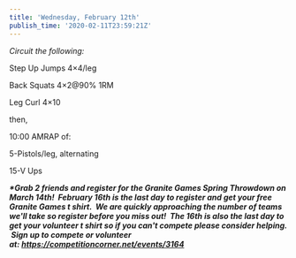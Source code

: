 ```yaml
---
title: 'Wednesday, February 12th'
publish_time: '2020-02-11T23:59:21Z'
---
```


*Circuit the following:*

Step Up Jumps 4×4/leg

Back Squats 4×2\@90% 1RM

Leg Curl 4×10

then,

10:00 AMRAP of:

5-Pistols/leg, alternating

15-V Ups

***\*Grab 2 friends and register for the Granite Games Spring Throwdown
on March 14th!  February 16th is the last day to register and get your
free Granite Games t shirt.  We are quickly approaching the number of
teams we'll take so register before you miss out!  The 16th is also the
last day to get your volunteer t shirt so if you can't compete please
consider helping.  Sign up to compete or volunteer
at: <https://competitioncorner.net/events/3164>***
